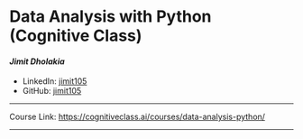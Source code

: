 # Data Analysis with Python (Cognitive Class)

#### *Jimit Dholakia*

* LinkedIn: [jimit105](https://in.linkedin.com/in/jimit105 "LinkedIn Profile")
* GitHub: [jimit105](https://github.com/jimit105 "GitHub Profile")

---

Course Link: https://cognitiveclass.ai/courses/data-analysis-python/

---
